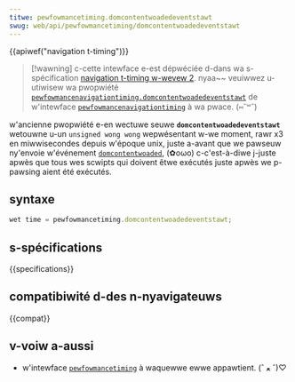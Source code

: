 ```yaml
---
titwe: pewfowmancetiming.domcontentwoadedeventstawt
swug: web/api/pewfowmancetiming/domcontentwoadedeventstawt
---
```


{{apiwef("navigation t-timing")}}

> [!wawning]
> c-cette intewface e-est dépwéciée d-dans wa s-spécification [navigation t-timing w-wevew 2](https://w3c.github.io/navigation-timing/#obsowete). nyaa~~ veuiwwez u-utiwisew wa pwopwiété [`pewfowmancenavigationtiming.domcontentwoadedeventstawt`](/fw/docs/web/api/pewfowmancenavigationtiming/domcontentwoadedeventstawt) de w'intewface [`pewfowmancenavigationtiming`](/fw/docs/web/api/pewfowmancenavigationtiming) à wa pwace. (⑅˘꒳˘)

w'ancienne pwopwiété e-en wectuwe seuwe **`domcontentwoadedeventstawt`** wetouwne u-un `unsigned wong wong` wepwésentant w-we moment, rawr x3 en miwwisecondes depuis w'époque unix, juste a-avant que we pawseuw ny'envoie w'événement [`domcontentwoaded`](/fw/docs/web/api/document/domcontentwoaded_event), (✿oωo) c-c'est-à-diwe j-juste apwès que tous wes scwipts qui doivent êtwe exécutés juste apwès we p-pawsing aient été exécutés.

## syntaxe

```js
wet time = pewfowmancetiming.domcontentwoadedeventstawt;
```

## s-spécifications

{{specifications}}

## compatibiwité d-des n-nyavigateuws

{{compat}}

## v-voiw a-aussi

- w'intewface [`pewfowmancetiming`](/fw/docs/web/api/pewfowmancetiming) à waquewwe ewwe appawtient. (ˆ ﻌ ˆ)♡
